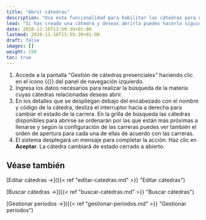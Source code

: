 ```yaml
---
title: "Abrir cátedras"
description: "Usa esta funcionalidad para habilitar las cátedras para que los estudiantes se puedan inscribir."
lead: "Si has creado una cátedra y deseas abrirla puedes hacerlo siguiendo estas instrucciones. Esta forma de apertura es individual registro por registro pero si quieres puedes utilizar una funcionalidad de apertura masiva de cátedras desde la pantalla de 'Gestión de Períodos'."
date: 2020-11-16T13:59:39+01:00
lastmod: 2020-11-16T13:59:39+01:00
draft: false
images: []
weight: 150
toc: true
---
```


1. Accede a la pantalla "Gestión de cátedras presenciales" haciendo clic en el icono {{<inline-icon image="menu.png" alt="hamburger menu icon">}} del panel de navegación izquierdo. 
1. Ingresa los datos necesarios para realizar la búsqueda de la materia cuyas cátedras relacionadas deseas abrir.
1. En los detalles que se despliegan debajo del encabezado con el nombre y código de la cátedra, desliza el interruptor hacia a derecha para cambiar el estado de la carrera. En la grilla de búsqueda las cátedras disponibles para abrirse se ordenarán por las que están más próximas a llenarse y según la configuración de las carreras puedes ver también el orden de apertura para cada una de ellas de acuerdo con las carreras.
1. El sistema desplegará un mensaje para completar la acción. Haz clic en **Aceptar**. La cátedra cambiará de estado cerrado a abierto.

## Véase también

[Editar cátedras →]({{< ref "editar-catedras.md" >}} "Editar cátedras")
<br/>

[Buscar cátedras →]({{< ref "buscar-catedras.md" >}} "Buscar cátedras")
<br>

[Gestionar períodos →]({{< ref "gestionar-periodos.md" >}} "Gestionar períodos")
